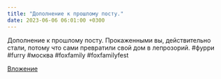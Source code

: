 ```yaml
---
title: "Дополнение к прошлому посту."
date: 2023-06-06 06:01:00 +0300
---
```


Дополнение к прошлому посту.
Прокаженными вы, действительно стали, потому что сами превратили свой дом в лепрозорий.
#фурри #furry #москва #foxfamily #foxfamilyfest

[Вложение](/assets/vk_photos/3/U6NT8CxEtnQ.jpg)
